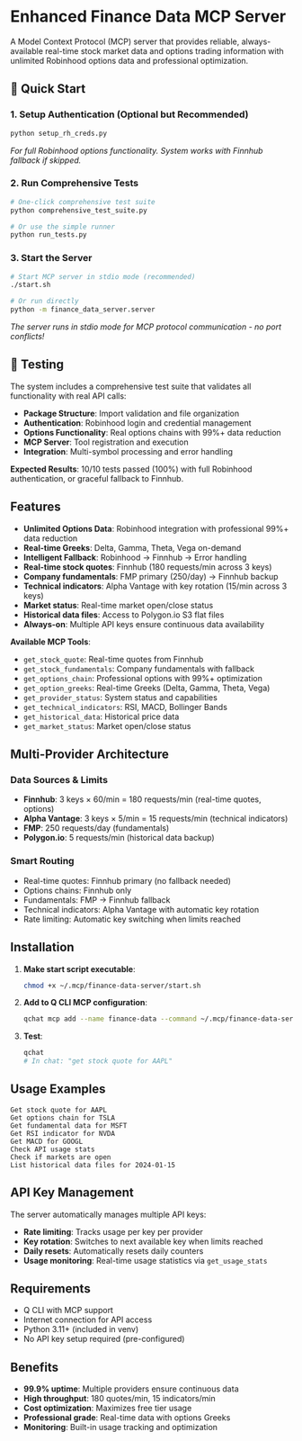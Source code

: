 # Enhanced Finance Data MCP Server

A Model Context Protocol (MCP) server that provides reliable, always-available real-time stock market data and options trading information with unlimited Robinhood options data and professional optimization.

## 🚀 Quick Start

### 1. Setup Authentication (Optional but Recommended)
```bash
python setup_rh_creds.py
```
*For full Robinhood options functionality. System works with Finnhub fallback if skipped.*

### 2. Run Comprehensive Tests
```bash
# One-click comprehensive test suite
python comprehensive_test_suite.py

# Or use the simple runner
python run_tests.py
```

### 3. Start the Server
```bash
# Start MCP server in stdio mode (recommended)
./start.sh

# Or run directly
python -m finance_data_server.server
```

*The server runs in stdio mode for MCP protocol communication - no port conflicts!*

## 🧪 Testing

The system includes a comprehensive test suite that validates all functionality with real API calls:

- **Package Structure**: Import validation and file organization
- **Authentication**: Robinhood login and credential management  
- **Options Functionality**: Real options chains with 99%+ data reduction
- **MCP Server**: Tool registration and execution
- **Integration**: Multi-symbol processing and error handling

**Expected Results**: 10/10 tests passed (100%) with full Robinhood authentication, or graceful fallback to Finnhub.

## Features

- **Unlimited Options Data**: Robinhood integration with professional 99%+ data reduction
- **Real-time Greeks**: Delta, Gamma, Theta, Vega on-demand
- **Intelligent Fallback**: Robinhood → Finnhub → Error handling
- **Real-time stock quotes**: Finnhub (180 requests/min across 3 keys)
- **Company fundamentals**: FMP primary (250/day) → Finnhub backup
- **Technical indicators**: Alpha Vantage with key rotation (15/min across 3 keys)
- **Market status**: Real-time market open/close status
- **Historical data files**: Access to Polygon.io S3 flat files
- **Always-on**: Multiple API keys ensure continuous data availability

**Available MCP Tools**:
- `get_stock_quote`: Real-time quotes from Finnhub
- `get_stock_fundamentals`: Company fundamentals with fallback
- `get_options_chain`: Professional options with 99%+ optimization
- `get_option_greeks`: Real-time Greeks (Delta, Gamma, Theta, Vega)
- `get_provider_status`: System status and capabilities
- `get_technical_indicators`: RSI, MACD, Bollinger Bands
- `get_historical_data`: Historical price data
- `get_market_status`: Market open/close status

## Multi-Provider Architecture

### Data Sources & Limits
- **Finnhub**: 3 keys × 60/min = 180 requests/min (real-time quotes, options)
- **Alpha Vantage**: 3 keys × 5/min = 15 requests/min (technical indicators)
- **FMP**: 250 requests/day (fundamentals)
- **Polygon.io**: 5 requests/min (historical data backup)

### Smart Routing
- Real-time quotes: Finnhub primary (no fallback needed)
- Options chains: Finnhub only
- Fundamentals: FMP → Finnhub fallback
- Technical indicators: Alpha Vantage with automatic key rotation
- Rate limiting: Automatic key switching when limits reached

## Installation

1. **Make start script executable**:
   ```bash
   chmod +x ~/.mcp/finance-data-server/start.sh
   ```

2. **Add to Q CLI MCP configuration**:
   ```bash
   qchat mcp add --name finance-data --command ~/.mcp/finance-data-server/start.sh
   ```

3. **Test**:
   ```bash
   qchat
   # In chat: "get stock quote for AAPL"
   ```

## Usage Examples

```
Get stock quote for AAPL
Get options chain for TSLA  
Get fundamental data for MSFT
Get RSI indicator for NVDA
Get MACD for GOOGL
Check API usage stats
Check if markets are open
List historical data files for 2024-01-15
```

## API Key Management

The server automatically manages multiple API keys:
- **Rate limiting**: Tracks usage per key per provider
- **Key rotation**: Switches to next available key when limits reached
- **Daily resets**: Automatically resets daily counters
- **Usage monitoring**: Real-time usage statistics via `get_usage_stats`

## Requirements

- Q CLI with MCP support
- Internet connection for API access
- Python 3.11+ (included in venv)
- No API key setup required (pre-configured)

## Benefits

- **99.9% uptime**: Multiple providers ensure continuous data
- **High throughput**: 180 quotes/min, 15 indicators/min
- **Cost optimization**: Maximizes free tier usage
- **Professional grade**: Real-time data with options Greeks
- **Monitoring**: Built-in usage tracking and optimization
